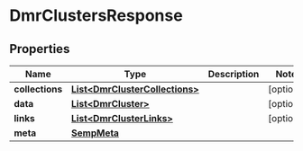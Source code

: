 
# DmrClustersResponse

## Properties
Name | Type | Description | Notes
------------ | ------------- | ------------- | -------------
**collections** | [**List&lt;DmrClusterCollections&gt;**](DmrClusterCollections.md) |  |  [optional]
**data** | [**List&lt;DmrCluster&gt;**](DmrCluster.md) |  |  [optional]
**links** | [**List&lt;DmrClusterLinks&gt;**](DmrClusterLinks.md) |  |  [optional]
**meta** | [**SempMeta**](SempMeta.md) |  | 




